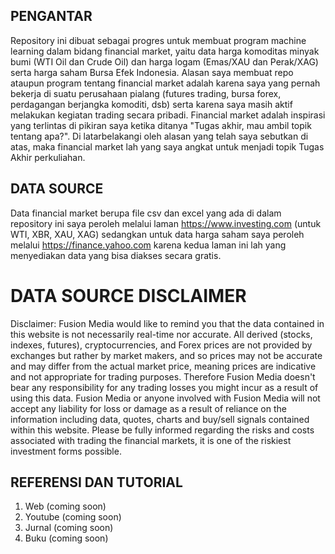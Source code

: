 ## PENGANTAR
Repository ini dibuat sebagai progres untuk membuat program machine learning dalam bidang financial market, yaitu data harga komoditas minyak bumi (WTI Oil dan Crude Oil) dan harga logam (Emas/XAU dan Perak/XAG) serta harga saham Bursa Efek Indonesia. Alasan saya membuat repo ataupun program tentang financial market adalah karena saya yang pernah bekerja di suatu perusahaan pialang (futures trading, bursa forex, perdagangan berjangka komoditi, dsb) serta karena saya masih aktif melakukan kegiatan trading secara pribadi.
Financial market adalah inspirasi yang terlintas di pikiran saya ketika ditanya "Tugas akhir, mau ambil topik tentang apa?". Di latarbelakangi oleh alasan yang telah saya sebutkan di atas, maka financial market lah yang saya angkat untuk menjadi topik Tugas Akhir perkuliahan.

## DATA SOURCE
Data financial market berupa file csv dan excel yang ada di dalam repository ini saya peroleh melalui laman https://www.investing.com (untuk WTI, XBR, XAU, XAG) sedangkan untuk data harga saham saya peroleh melalui https://finance.yahoo.com karena kedua laman ini lah yang menyediakan data yang bisa diakses secara gratis.

# DATA SOURCE DISCLAIMER
Disclaimer: Fusion Media would like to remind you that the data contained in this website is not necessarily real-time nor accurate. All derived (stocks, indexes, futures), cryptocurrencies, and Forex prices are not provided by exchanges but rather by market makers, and so prices may not be accurate and may differ from the actual market price, meaning prices are indicative and not appropriate for trading purposes. Therefore Fusion Media doesn't bear any responsibility for any trading losses you might incur as a result of using this data.
Fusion Media or anyone involved with Fusion Media will not accept any liability for loss or damage as a result of reliance on the information including data, quotes, charts and buy/sell signals contained within this website. Please be fully informed regarding the risks and costs associated with trading the financial markets, it is one of the riskiest investment forms possible.

## REFERENSI DAN TUTORIAL
1. Web (coming soon)
2. Youtube (coming soon)
3. Jurnal (coming soon)
4. Buku (coming soon)
